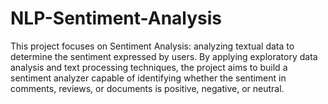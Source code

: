 # NLP-Sentiment-Analysis
This project focuses on Sentiment Analysis: analyzing textual data to determine the sentiment expressed by users. By applying exploratory data analysis and text processing techniques, the project aims to build a sentiment analyzer capable of identifying whether the sentiment in comments, reviews, or documents is positive, negative, or neutral.
